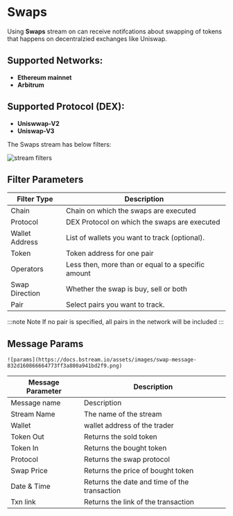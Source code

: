# Swaps

Using **Swaps** stream on can receive notifcations about swapping of tokens that happens on decentralzied exchanges like Uniswap.

## Supported Networks:

- **Ethereum mainnet**
- **Arbitrum**

## Supported Protocol (DEX):

- **Uniswwap-V2**
- **Uniswap-V3**

The Swaps stream has below filters:

![stream filters](https://media.discordapp.net/attachments/841605440038240276/1181911119284154388/image.png?ex=6582c781&is=65705281&hm=100064d8d057a94d6bf36c8ee7077e84942c109fde927f906d88b411fcc7e397&=&format=webp&quality=lossless&width=684&height=687)

## Filter Parameters

| Filter Type    | Description                                        |
| -------------- | -------------------------------------------------- |
| Chain          | Chain on which the swaps are executed              |
| Protocol       | DEX Protocol on which the swaps are executed       |
| Wallet Address | List of wallets you want to track (optional).      |
| Token          | Token address for one pair                         |
| Operators      | Less then, more than or equal to a specific amount |
| Swap Direction | Whether the swap is buy, sell or both              |
| Pair           | Select pairs you want to track.                    |

:::note Note
If no pair is specified, all pairs in the network will be included
:::

## Message Params

    ![params](https://docs.bstream.io/assets/images/swap-message-832d160866664773ff3a800a941bd2f9.png)

| Message Parameter | Description                                  |
| ----------------- | -------------------------------------------- |
| Message name      | Description                                  |
| Stream Name       | The name of the stream                       |
| Wallet            | wallet address of the trader                 |
| Token Out         | Returns the sold token                       |
| Token In          | Returns the bought token                     |
| Protocol          | Returns the swap protocol                    |
| Swap Price        | Returns the price of bought token            |
| Date & Time       | Returns the date and time of the transaction |
| Txn link          | Returns the link of the transaction          |
